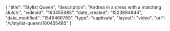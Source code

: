 {
    "title": "Stylist Queen",
    "description": "Andrea in a dress with a matching clutch.",
    "videoid": "160455485",
    "date_created": "1523894844",
    "date_modified": "1546466765",
    "type": "captivate",
    "layout": "video",
    "url": "\/v\/stylist-queen\/160455485"
}